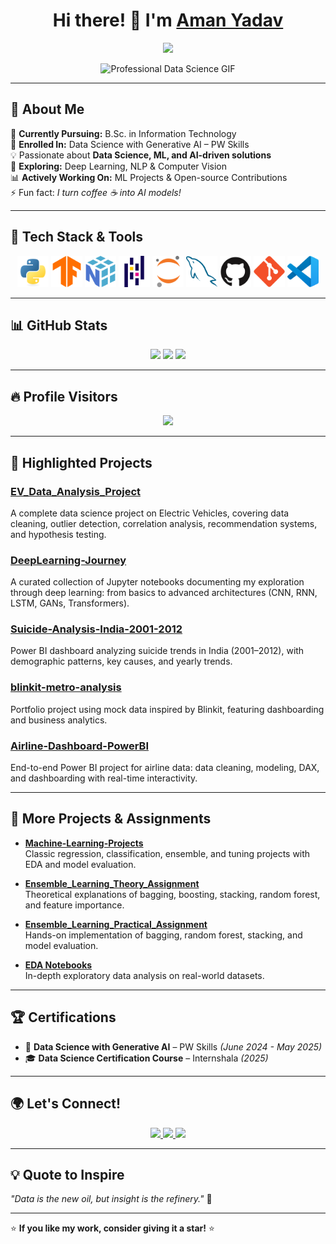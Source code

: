 <h1 align="center">
  Hi there! 👋 I'm <a href="https://www.linkedin.com/in/aman-yadav-6b64b6253/" target="_blank">Aman Yadav</a>
</h1>

<p align="center">
  <img src="https://readme-typing-svg.herokuapp.com?font=Roboto&color=%23F7A41D&size=25&center=true&vCenter=true&width=550&lines=Aspiring+Data+Scientist+%7C+ML+Enthusiast;AI+%26+Data+Science+Explorer;Open+to+Collaboration!"/>
</p>

<p align="center">
  <img src="https://media.giphy.com/media/13HgwGsXF0aiGY/giphy.gif" width="420" height="300" alt="Professional Data Science GIF"/>
</p>

---

## 📌 **About Me**
🌱 **Currently Pursuing:** B.Sc. in Information Technology  
📖 **Enrolled In:** Data Science with Generative AI – PW Skills  
💡 Passionate about **Data Science, ML, and AI-driven solutions**  
🔬 **Exploring:** Deep Learning, NLP & Computer Vision  
📊 **Actively Working On:** ML Projects & Open-source Contributions  
⚡ Fun fact: *I turn coffee ☕ into AI models!*

---

## 🚀 **Tech Stack & Tools**
<p align="center">
  <img src="https://raw.githubusercontent.com/devicons/devicon/master/icons/python/python-original.svg" alt="python" width="50" height="50"/>
  <img src="https://raw.githubusercontent.com/devicons/devicon/master/icons/tensorflow/tensorflow-original.svg" alt="tensorflow" width="50" height="50"/>
  <img src="https://raw.githubusercontent.com/devicons/devicon/master/icons/numpy/numpy-original.svg" alt="numpy" width="50" height="50"/>
  <img src="https://raw.githubusercontent.com/devicons/devicon/master/icons/pandas/pandas-original.svg" alt="pandas" width="50" height="50"/>
  <img src="https://raw.githubusercontent.com/devicons/devicon/master/icons/jupyter/jupyter-original.svg" alt="jupyter" width="50" height="50"/>
  <img src="https://raw.githubusercontent.com/devicons/devicon/master/icons/mysql/mysql-original.svg" alt="mysql" width="50" height="50"/>
  <img src="https://raw.githubusercontent.com/devicons/devicon/master/icons/github/github-original.svg" alt="github" width="50" height="50"/>
  <img src="https://raw.githubusercontent.com/devicons/devicon/master/icons/git/git-original.svg" alt="git" width="50" height="50"/>
  <img src="https://raw.githubusercontent.com/devicons/devicon/master/icons/vscode/vscode-original.svg" alt="vscode" width="50" height="50"/>
</p>

---

## 📊 **GitHub Stats**
<div align="center">
  <img src="https://github-readme-stats.vercel.app/api?username=Amanyadav-07&show_icons=true&theme=radical" width="400">
  <img src="https://github-readme-streak-stats.herokuapp.com/?user=Amanyadav-07&theme=radical" width="400">
  <img src="https://github-readme-stats.vercel.app/api/top-langs/?username=Amanyadav-07&layout=compact&theme=radical" width="400"/>
</div>

---

## 🔥 **Profile Visitors**
<p align="center">
  <img src="https://komarev.com/ghpvc/?username=Amanyadav-07&label=Profile%20Views&color=brightgreen&style=flat" />
</p>

---

## 🚀 **Highlighted Projects**

### [EV_Data_Analysis_Project](https://github.com/Amanyadav-07/EV_Data_Analysis_Project)
A complete data science project on Electric Vehicles, covering data cleaning, outlier detection, correlation analysis, recommendation systems, and hypothesis testing.

### [DeepLearning-Journey](https://github.com/Amanyadav-07/DeepLearning-Journey)
A curated collection of Jupyter notebooks documenting my exploration through deep learning: from basics to advanced architectures (CNN, RNN, LSTM, GANs, Transformers).

### [Suicide-Analysis-India-2001-2012](https://github.com/Amanyadav-07/Suicide-Analysis-India-2001-2012)
Power BI dashboard analyzing suicide trends in India (2001–2012), with demographic patterns, key causes, and yearly trends.

### [blinkit-metro-analysis](https://github.com/Amanyadav-07/blinkit-metro-analysis)
Portfolio project using mock data inspired by Blinkit, featuring dashboarding and business analytics.

### [Airline-Dashboard-PowerBI](https://github.com/Amanyadav-07/Airline-Dashboard-PowerBI)
End-to-end Power BI project for airline data: data cleaning, modeling, DAX, and dashboarding with real-time interactivity.

---

## 📂 **More Projects & Assignments**

- **[Machine-Learning-Projects](https://github.com/Amanyadav-07/Machine-Learning-Projects)**  
  Classic regression, classification, ensemble, and tuning projects with EDA and model evaluation.

- **[Ensemble_Learning_Theory_Assignment](https://github.com/Amanyadav-07/Ensemble_Learning_Theory_Assignment)**  
  Theoretical explanations of bagging, boosting, stacking, random forest, and feature importance.

- **[Ensemble_Learning_Practical_Assignment](https://github.com/Amanyadav-07/Ensemble_Learning_Practical_Assignment)**  
  Hands-on implementation of bagging, random forest, stacking, and model evaluation.

- **[EDA Notebooks](https://github.com/Amanyadav-07/Machine-Learning-Projects/tree/main/EDA)**  
  In-depth exploratory data analysis on real-world datasets.

---

## 🏆 **Certifications**
- 🏅 **Data Science with Generative AI** – PW Skills *(June 2024 - May 2025)*  
- 🎓 **Data Science Certification Course** – Internshala *(2025)*  

---

## 🌍 **Let's Connect!**
<p align="center">
  <a href="https://www.linkedin.com/in/aman-yadav-6b64b6253/" target="_blank">
    <img src="https://img.shields.io/badge/LinkedIn-0A66C2?style=for-the-badge&logo=linkedin&logoColor=white"/>
  </a>
  <a href="https://github.com/Amanyadav-07" target="_blank">
    <img src="https://img.shields.io/badge/GitHub-181717?style=for-the-badge&logo=github&logoColor=white"/>
  </a>
  <a href="mailto:amanyadav32327@gmail.com">
    <img src="https://img.shields.io/badge/Email-D14836?style=for-the-badge&logo=gmail&logoColor=white"/>
  </a>
</p>

---

## 💡 **Quote to Inspire**
_"Data is the new oil, but insight is the refinery."_ 🚀  

---

⭐ **If you like my work, consider giving it a star!** ⭐